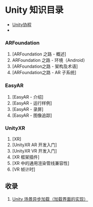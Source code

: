 # Unity 知识目录

* [Unity协程](https://github.com/ZhangMiao147/android_learning_notes/blob/master/unity/Unity/Unity%E5%8D%8F%E7%A8%8B.md)
* 

### ARFoundation

1. [ARFoundation 之路 - 概述]
2. ARFoundation 之路 - 环境（Android）
3. [ARFoundation之路 - 架构及术语]
4. [ARFoundation之路 - AR 子系统]

### EasyAR

1. [EasyAR - 介绍]
2. [EasyAR - 运行样例]
3. [EasyAR - 录屏]
4. [EasyAR - 图像追踪]

### UnityXR

1. [XR]
2. [UnityXR AR 开发入门]
3. [UnityXR VR 开发入门]
4. [XR 框架插件]
5. [XR 中的通用渲染管线兼容性]
6. [VR 帧计时]

## 收录

1. [Unity 场景异步加载（加载界面的实现）](https://blog.csdn.net/xinzhilinger/article/details/110836837?ops_request_misc=%257B%2522request%255Fid%2522%253A%2522161968340716780255223084%2522%252C%2522scm%2522%253A%252220140713.130102334.pc%255Fblog.%2522%257D&request_id=161968340716780255223084&biz_id=0&utm_medium=distribute.pc_search_result.none-task-blog-2~blog~first_rank_v2~rank_v29-1-110836837.pc_v2_rank_blog_default&utm_term=加载&spm=1018.2226.3001.4450)

